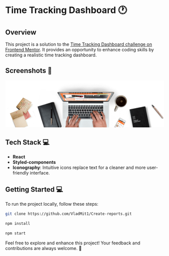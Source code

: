 # Time Tracking Dashboard &#128336;

## Overview

This project is a solution to the [Time Tracking Dashboard challenge on Frontend Mentor](https://www.frontendmentor.io/challenges/time-tracking-dashboard-UIQ7167Jw). It provides an opportunity to enhance coding skills by creating a realistic time tracking dashboard.

## Screenshots &#128248;

![Application Screenshot](https://raw.githubusercontent.com/VladMit1/Best-Shop/main/src/assets/Background.png)

## Tech Stack &#128187;

- **React**
- **Styled-components**
- **Iconography**: Intuitive icons replace text for a cleaner and more user-friendly interface.

## Getting Started &#128187;

To run the project locally, follow these steps:

```bash
git clone https://github.com/VladMit1/Create-reports.git
```
```bash
npm install
```
```bash
npm start
```
Feel free to explore and enhance this project! Your feedback and contributions are always welcome. 🌟
